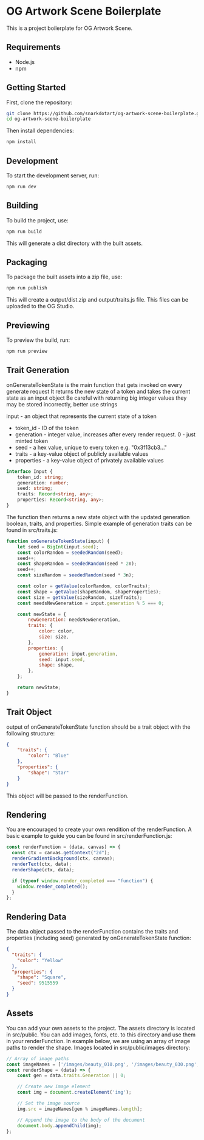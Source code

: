 # OG Artwork Scene Boilerplate

This is a project boilerplate for OG Artwork Scene.

## Requirements

- Node.js
- npm

## Getting Started

First, clone the repository:

```bash
git clone https://github.com/snarkdotart/og-artwork-scene-boilerplate.git
cd og-artwork-scene-boilerplate
```

Then install dependencies:

```bash
npm install
```

## Development
To start the development server, run:
```bash
npm run dev
```

## Building
To build the project, use:
```bash
npm run build
```
This will generate a dist directory with the built assets.

## Packaging
To package the built assets into a zip file, use:
```bash
npm run publish
```
This will create a output/dist.zip and output/traits.js file. This files can be uploaded to the OG Studio.
    
## Previewing
To preview the build, run:
```bash
npm run preview
```

## Trait Generation

onGenerateTokenState is the main function that gets invoked on every generate request
It returns the new state of a token and takes the current state as an input object
Be careful with returning big integer values they may be stored incorrectly, better use strings

input - an object that represents the current state of a token
- token_id - ID of the token
- generation - integer value, increases after every render request. 0 - just minted token
- seed - a hex value, unique to every token e.g. "0x3f13cb3..."
- traits - a key-value object of publicly available values
- properties - a key-value object of privately available values

```typescript
interface Input {
    token_id: string;
    generation: number;
    seed: string;
    traits: Record<string, any>;
    properties: Record<string, any>;
}
```

The function then returns a new state object with the updated generation boolean, traits, and properties.
Simple example of generation traits can be found in src/traits.js:
```javascript
function onGenerateTokenState(input) {
    let seed = BigInt(input.seed);
    const colorRandom = seededRandom(seed);
    seed++;
    const shapeRandom = seededRandom(seed * 2n);
    seed++;
    const sizeRandom = seededRandom(seed * 3n);

    const color = getValue(colorRandom, colorTraits);
    const shape = getValue(shapeRandom, shapeProperties);
    const size = getValue(sizeRandom, sizeTraits);
    const needsNewGeneration = input.generation % 5 === 0;

    const newState = {
        newGeneration: needsNewGeneration,
        traits: {
            color: color,
            size: size,
        },
        properties: {
            generation: input.generation,
            seed: input.seed,
            shape: shape,
        },
    };

    return newState;
}
```
## Trait Object
output of onGenerateTokenState function should be a trait object with the following structure:
```json
{
    "traits": {
        "color": "Blue"
    },
    "properties": {
        "shape": "Star"
    }
}
```
This object will be passed to the renderFunction.

## Rendering
You are encouraged to create your own rendition of the renderFunction. A basic example to guide you can be found in src/renderFunction.js:
```javascript
const renderFunction = (data, canvas) => {
  const ctx = canvas.getContext("2d");
  renderGradientBackground(ctx, canvas);
  renderText(ctx, data);
  renderShape(ctx, data);

  if (typeof window.render_completed === "function") {
    window.render_completed();
  }
};
```

## Rendering Data
The data object passed to the renderFunction contains the traits and properties (including seed) generated by onGenerateTokenState function:
```json
{
  "traits": {
    "color": "Yellow"
  },
  "properties": {
    "shape": "Square",
    "seed": 9515559
  }
}
```

## Assets
You can add your own assets to the project. The assets directory is located in src/public. You can add images, fonts, etc. to this directory and use them in your renderFunction.
In example below, we are using an array of image paths to render the shape. Images located in src/public/images directory:

```javascript
// Array of image paths
const imageNames = ['/images/beauty_010.png', '/images/beauty_030.png', '/images/beauty_050.png', '/images/beauty_070.png', '/images/beauty_090.png'];
const renderShape = (data) => {
    const gen = data.traits.Generation || 0;

    // Create new image element
    const img = document.createElement('img');

    // Set the image source
    img.src = imageNames[gen % imageNames.length];

    // Append the image to the body of the document
    document.body.appendChild(img);
};
```
